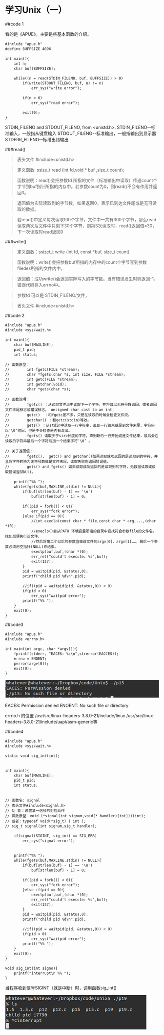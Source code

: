 学习Unix（一）
======

##code 1

看的是《APUE》，主要是些基本函数的介绍。

    #include "apue.h"
    #define BUFFSIZE 4096

    int main(){
    	int n;
    	char buf[BUFFSIZE];
    
    	while((n = read(STDIN_FILENO, buf, BUFFSIZE)) > 0)
    		if(write(STDOUT_FILENO, buf, n) != n)
    			err_sys("write error");
    
    		if(n < 0)
    			err_sys("read error");
    
    		exit(0);
    }

STDIN_FILENO and STDOUT_FILENO, from &lt;unistd.h>.
STDIN_FILENO--标准输入，一般指从键盘输入
STDOUT_FILENO--标准输出，一般指输出到显示器
STDERR_FILENO--标准出错输出


###read()

>表头文件 #include<unistd.h>

>定义函数: ssize_t read (int fd,void * buf ,size_t count);

>函数说明：read()会把参数fd 所指的文件（标准输出中读取）传送count个字节到buf指针所指的内存中。若参数count为0，则read()不会有作用并返回0。

>返回值为实际读取到的字节数，如果返回0，表示已到达文件尾或是无可读取的数据。

>若read()中定义每次读取100个字节，文件中一共有300个字节，那么read读取两次后文件中只剩下30个字节，则第3次读取时，read()返回值=30，下一次读取时read返回0

###write()

>定义函数：ssizet_t write (int fd, const *buf, size_t count)

>函数说明：write()会把参数buf所指的内存中的count个字节写到参数filedes所指的文件内中。

>返回值：成功write()会返回实际写入的字节数。当有错误发生时则返回-1，错误代码存入errno中。

>参数fd 可以是 STDIN_FILENO/文件，

>表头文件 #include<unistd.h>


##code 2
    
    #include "apue.h"
    #include <sys/wait.h>
    
    int main(){
    	char buf[MAXLINE];
    	pid_t pid;
    	int status;
    
    // 函数原型：
    //        int fgetc(FILE *stream);
    //        char *fgets(char *s, int size, FILE *stream);
    //        int getc(FILE *stream);
    //        int getchar(void);
    //        char *gets(char *s);
    
    // 函数说明：
    //        fgetc() ：从读取文件流中读取下一个字符，并将其以无符号数返回，或者返回文件末尾标志或错误标志。 unsigned char cast to an int,
    //        getc()  ：和fgetc差不多，只是在读取的时候会检查文件流。
    //        getchar() ：和getc(stdin)等效。
    //        gets() ：从stdin中读取一行字符串，直到一行结束或是到文件末尾，字符串以’\0’结尾。但是不会检查是否有溢出。
    //        fgets() 读取少于size长度的字符，直到新的一行开始或是文件结束，最后会在读取的字符串最后一个字符后加一个结束字符’\0’ 。
    
    // 关于返回值：
    //        fgetc(),  getc() and getchar()如果读取成功返回的是读取到的字符，并且将字符转换为无符号数或是文件末尾，读取失败则返回错误值。
    //        gets() and fgets() 如果读取成功返回的是读取到的字符，无数据读取或读取错误返回NULL。
    
    	printf("%% ");
    	while(fgets(buf,MAXLINE,stdin) != NULL){
    		if(buf[strlen(buf) - 1] == '\n')
    			buf[strlen(buf) - 1] = 0;
    
    		if((pid = fork()) < 0){
    			err_sys("fork error");
    		}else if(pid == 0){
    			//int execlp(const char * file,const char * arg,...,(char *)0);
    			//execlp()会从PATH 环境变量所指的目录中查找符合参数file的文件名，找到后便执行该文件，
    			//然后将第二个以后的参数当做该文件的argv[0]、argv[1]……，最后一个参数必须用空指针(NULL)作结束。
    			execlp(buf,buf,(char *)0);
    			err_ret("could't execute: %s",buf);
    			exit(127);
    		}
    		pid = waitpid(pid, &status,0);
    		printf("child pid %d\n",pid);
    
    		//if((pid = waitpid(pid, &status,0)) < 0)
    		if(pid < 0)
    			err_sys("waitpid error");
    		printf("%% ");
    	}
    	exit(0);
    } 
    
##code3

    #include "apue.h"
    #include <errno.h>
    
    int main(int argc, char *argv[]){
    	fprintf(stderr, "EACES: %s\n",strerror(EACCES));
    	errno = ENOENT;
    	perror(argv[0]);
    	exit(0);
    }
    
![pic1](Selection_004.png "pic1")

EACES: Permission denied
ENOENT: No such file or directory

errno.h 的位置 
/usr/src/linux-headers-3.8.0-21/include/linux
/usr/src/linux-headers-3.8.0-21/include/uapi/asm-generic等


##code4

    #include "apue.h"
    #include <sys/wait.h>
    
    static void sig_int(int);
    
    
    int main(){
    	char buf[MAXLINE];
    	pid_t pid;
    	int status;
    
    
    // 函数名: signal
    // 表头文件#include<signal.h>
    // 功 能：设置某一信号的对应动作
    // 函数原型：void (*signal(int signum,void(* handler)(int)))(int);
    // 或者：typedef void(*sig_t) ( int );
    // sig_t signal(int signum,sig_t handler);
    	
    	if(signal(SIGINT, sig_int) == SIG_ERR)
    		err_sys("signal error");
    
    
    	printf("%% ");
    	while(fgets(buf,MAXLINE,stdin) != NULL){
    		if(buf[strlen(buf) - 1] == '\n')
    			buf[strlen(buf) - 1] = 0;
    
    		if((pid = fork()) < 0){
    			err_sys("fork error");
    		}else if(pid == 0){
    			execlp(buf,buf,(char *)0);
    			err_ret("could't execute: %s",buf);
    			exit(127);
    		}
    		pid = waitpid(pid, &status,0);
    		printf("child pid %d\n",pid);
    
    		//if((pid = waitpid(pid, &status,0)) < 0)
    		if(pid < 0)
    			err_sys("waitpid error");
    		printf("%% ");
    	}
    	exit(0);
    } 
    
    void sig_int(int signo){
    	printf("interrupt\n %% ");
    }
    
当程序收到信号SIGINT（就是中断）时，调用函数sig_int()

![pic2](Selection_005.png "pic2")